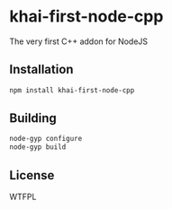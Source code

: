 
# khai-first-node-cpp
The very first C++ addon for NodeJS

## Installation

```bash
npm install khai-first-node-cpp
```

## Building

```bash
node-gyp configure
node-gyp build
```

## License

<a href="http://www.wtfpl.net/"><img
       src="http://www.wtfpl.net/wp-content/uploads/2012/12/wtfpl-badge-4.png"
       width="80" height="15" alt="WTFPL" /></a>
